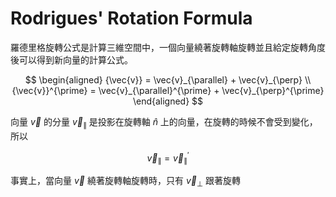 # Rodrigues' Rotation Formula
羅德里格旋轉公式是計算三維空間中，一個向量繞著旋轉軸旋轉並且給定旋轉角度後可以得到新向量的計算公式。

$$
\begin{aligned}
{\vec{v}} = \vec{v}_{\parallel} + \vec{v}_{\perp} \\
{\vec{v}}^{\prime} = \vec{v}_{\parallel}^{\prime} + \vec{v}_{\perp}^{\prime}
\end{aligned}
$$

向量 $\vec{v}$ 的分量 $\vec{v}_{\parallel}$ 是投影在旋轉軸 $\hat n$ 上的向量，在旋轉的時候不會受到變化，所以

$$
\vec{v}_{\parallel} = \vec{v}_{\parallel}^{\prime}
$$

事實上，當向量 $\vec v$ 繞著旋轉軸旋轉時，只有 $\vec{v}_{\perp}$ 跟著旋轉

